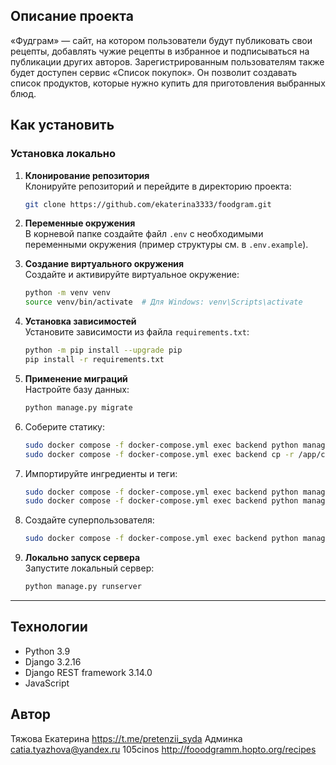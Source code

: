 ## Описание проекта

«Фудграм» — сайт, на котором пользователи будут публиковать свои рецепты, добавлять чужие рецепты в избранное и подписываться на публикации других авторов. Зарегистрированным пользователям также будет доступен сервис «Список покупок». Он позволит создавать список продуктов, которые нужно купить для приготовления выбранных блюд.
## Как установить

### Установка локально
1. **Клонирование репозитория**  
   Клонируйте репозиторий и перейдите в директорию проекта:
   ```bash
   git clone https://github.com/ekaterina3333/foodgram.git
   ```

2. **Переменные окружения**  
   В корневой папке создайте файл `.env` с необходимыми переменными окружения (пример структуры см. в `.env.example`).

3. **Создание виртуального окружения**  
   Создайте и активируйте виртуальное окружение:
   ```bash
   python -m venv venv
   source venv/bin/activate  # Для Windows: venv\Scripts\activate
   ```

4. **Установка зависимостей**  
   Установите зависимости из файла `requirements.txt`:
   ```bash
   python -m pip install --upgrade pip
   pip install -r requirements.txt
   ```

5. **Применение миграций**  
   Настройте базу данных:
   ```bash
   python manage.py migrate
   ```

6. Соберите статику:
    ```bash
    sudo docker compose -f docker-compose.yml exec backend python manage.py collectstatic
    sudo docker compose -f docker-compose.yml exec backend cp -r /app/collected_static/. /backend_static/static/
    ```

7. Импортируйте ингредиенты и теги:
    ```bash
    sudo docker compose -f docker-compose.yml exec backend python manage.py import_ingredients
    sudo docker compose -f docker-compose.yml exec backend python manage.py import_tags
    ```

8. Создайте суперпользователя:
    ```bash
    sudo docker compose -f docker-compose.yml exec backend python manage.py createsuperuser
    ```
    
9. **Локально запуск сервера**  
   Запустите локальный сервер:
   ```bash
   python manage.py runserver
   ```
---

## Технологии

- Python 3.9
- Django 3.2.16
- Django REST framework 3.14.0
- JavaScript
## Автор

Тяжова Екатерина https://t.me/pretenzii_syda
Админка catia.tyazhova@yandex.ru 105cinos http://fooodgramm.hopto.org/recipes

